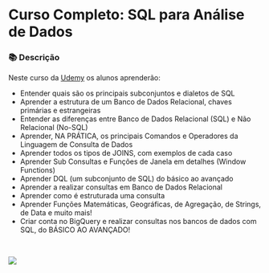 # Curso Completo: SQL para Análise de Dados 

### 📚  Descrição

Neste curso da [Udemy](https://www.udemy.com/course/curso-completo-sql-para-analise-de-dados/) os alunos aprenderão:

- Entender quais são os principais subconjuntos e dialetos de SQL
- Aprender a estrutura de um Banco de Dados Relacional, chaves primárias e estrangeiras
- Entender as diferenças entre Banco de Dados Relacional (SQL) e Não Relacional (No-SQL)
- Aprender, NA PRÁTICA, os principais Comandos e Operadores da Linguagem de Consulta de Dados
- Aprender todos os tipos de JOINS, com exemplos de cada caso
- Aprender Sub Consultas e Funções de Janela em detalhes (Window Functions)
- Aprender DQL (um subconjunto de SQL) do básico ao avançado
- Aprender a realizar consultas em Banco de Dados Relacional
- Aprender como é estruturada uma consulta
- Aprender Funções Matemáticas, Geográficas, de Agregação, de Strings, de Data e muito mais!
- Criar conta no BigQuery e realizar consultas nos bancos de dados com SQL, do BÁSICO AO AVANÇADO!



&nbsp;



<a href="https://www.linkedin.com/in/claudia-nogueira-dos-anjos-b71726215/" target="_blank">
        <img src="https://img.shields.io/badge/claudiaanjos-%230077B5.svg?&style=for-the-badge&logo=linkedin&logoColor=white&link=mailto:https://www.linkedin.com/in/claudia-nogueira-dos-anjos-093407180/">
</a>
